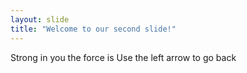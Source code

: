 ```yaml
---
layout: slide
title: "Welcome to our second slide!"
---
```

Strong in you the force is
Use the left arrow to go back
